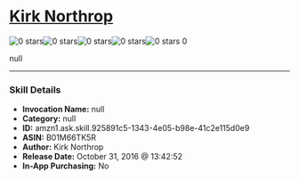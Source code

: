 # [Kirk Northrop](http://alexa.amazon.com/#skills/amzn1.ask.skill.925891c5-1343-4e05-b98e-41c2e115d0e9)
![0 stars](../../images/ic_star_border_black_18dp_1x.png)![0 stars](../../images/ic_star_border_black_18dp_1x.png)![0 stars](../../images/ic_star_border_black_18dp_1x.png)![0 stars](../../images/ic_star_border_black_18dp_1x.png)![0 stars](../../images/ic_star_border_black_18dp_1x.png) 0

null

***

### Skill Details

* **Invocation Name:** null
* **Category:** null
* **ID:** amzn1.ask.skill.925891c5-1343-4e05-b98e-41c2e115d0e9
* **ASIN:** B01M66TK5R
* **Author:** Kirk Northrop
* **Release Date:** October 31, 2016 @ 13:42:52
* **In-App Purchasing:** No
